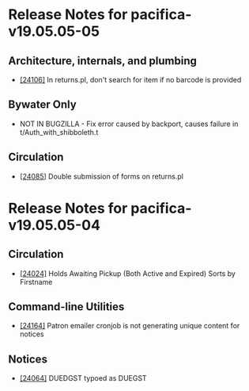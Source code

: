 
# Release Notes for pacifica-v19.05.05-05

## Architecture, internals, and plumbing

- [[24106]](http://bugs.koha-community.org/bugzilla3/show_bug.cgi?id=24106) In returns.pl, don't search for item if no barcode is provided

## Bywater Only

- NOT IN BUGZILLA - Fix error caused by backport, causes failure in t/Auth_with_shibboleth.t

## Circulation

- [[24085]](http://bugs.koha-community.org/bugzilla3/show_bug.cgi?id=24085) Double submission of forms on returns.pl



# Release Notes for pacifica-v19.05.05-04

## Circulation

- [[24024]](http://bugs.koha-community.org/bugzilla3/show_bug.cgi?id=24024) Holds Awaiting Pickup (Both Active and Expired) Sorts by Firstname

## Command-line Utilities

- [[24164]](http://bugs.koha-community.org/bugzilla3/show_bug.cgi?id=24164) Patron emailer cronjob is not generating unique content for notices

## Notices

- [[24064]](http://bugs.koha-community.org/bugzilla3/show_bug.cgi?id=24064) DUEDGST typoed as DUEGST


